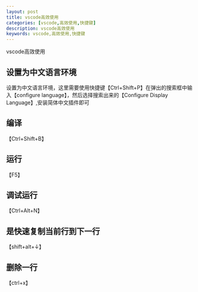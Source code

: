 ```yaml
---
layout: post
title: vscode高效使用
categories: [vscode,高效使用,快捷键]
description: vscode高效使用
keywords: vscode,高效使用,快捷键
---
```


vscode高效使用

## 设置为中文语言环境
设置为中文语言环境，这里需要使用快捷键【Ctrl+Shift+P】在弹出的搜索框中输入【configure language】，然后选择搜索出来的【Configure Display Language】,安装简体中文插件即可

## 编译 
【Ctrl+Shift+B】


## 运行
【F5】


## 调试运行
【Ctrl+Alt+N】


## 是快速复制当前行到下一行
【shift+alt+↓】

## 删除一行
【ctrl+x】
